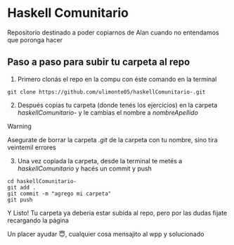 # Haskell Comunitario

Repositorio destinado a poder copiarnos de Alan cuando no entendamos que poronga hacer

## Paso a paso para subir tu carpeta al repo

1. Primero clonás el repo en la compu con éste comando en la terminal
```
git clone https://github.com/ulimonte05/haskellComunitario-.git
```

2. Después copias tu carpeta (donde tenés los ejercicios) en la carpeta *haskellComunitario-* y le cambias el nombre a *nombreApellido*
> [!WARNING]
> Asegurate de borrar la carpeta *.git* de la carpeta con tu nombre, sino tira veintemil errores

3. Una vez copiada la carpeta, desde la terminal te metés a *haskellComunitario* y hacés un commit y push
```
cd haskellComunitario-
git add .
git commit -m "agrego mi carpeta"
git push
```

Y Listo! Tu carpeta ya deberia estar subida al repo, pero por las dudas fijate recargando la página

Un placer ayudar 😇, cualquier cosa mensajito al wpp y solucionado
